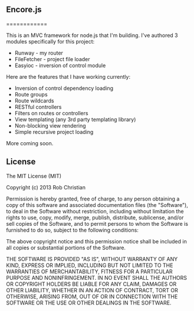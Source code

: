 
## Encore.js
============

This is an MVC framework for node.js that I'm building. I've authored 3 modules specifically for this project:  
* Runway - my router
* FileFetcher - project file loader
* Easyioc - inversion of control module

Here are the features that I have working currently:  

* Inversion of control dependency loading  
* Route groups  
* Route wildcards  
* RESTful controllers  
* Filters on routes or controllers  
* View templating (any 3rd party templating library)  
* Non-blocking view rendering  
* Simple recursive project loading

More coming soon.

## License

The MIT License (MIT)

Copyright (c) 2013 Rob Christian

Permission is hereby granted, free of charge, to any person obtaining a copy of
this software and associated documentation files (the "Software"), to deal in
the Software without restriction, including without limitation the rights to
use, copy, modify, merge, publish, distribute, sublicense, and/or sell copies of
the Software, and to permit persons to whom the Software is furnished to do so,
subject to the following conditions:

The above copyright notice and this permission notice shall be included in all
copies or substantial portions of the Software.

THE SOFTWARE IS PROVIDED "AS IS", WITHOUT WARRANTY OF ANY KIND, EXPRESS OR
IMPLIED, INCLUDING BUT NOT LIMITED TO THE WARRANTIES OF MERCHANTABILITY, FITNESS
FOR A PARTICULAR PURPOSE AND NONINFRINGEMENT. IN NO EVENT SHALL THE AUTHORS OR
COPYRIGHT HOLDERS BE LIABLE FOR ANY CLAIM, DAMAGES OR OTHER LIABILITY, WHETHER
IN AN ACTION OF CONTRACT, TORT OR OTHERWISE, ARISING FROM, OUT OF OR IN
CONNECTION WITH THE SOFTWARE OR THE USE OR OTHER DEALINGS IN THE SOFTWARE.
